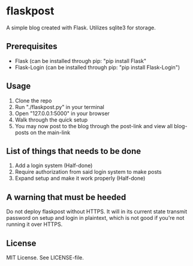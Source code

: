 # flaskpost
A simple blog created with Flask. Utilizes sqlite3 for storage.

## Prerequisites
* Flask (can be installed through pip: "pip install Flask"
* Flask-Login (can be installed through pip: "pip install Flask-Login")

## Usage
1. Clone the repo
2. Run "./flaskpost.py" in your terminal
3. Open "127.0.0.1:5000" in your browser
4. Walk through the quick setup
5. You may now post to the blog through the post-link and view all blog-posts on
   the main-link

## List of things that needs to be done
1. Add a login system (Half-done)
2. Require authorization from said login system to make posts
3. Expand setup and make it work properly (Half-done)

## A warning that must be heeded
Do not deploy flaskpost without HTTPS. It will in its current state transmit
password on setup and login in plaintext, which is not good if you're not
running it over HTTPS.

## License
MIT License. See LICENSE-file.
